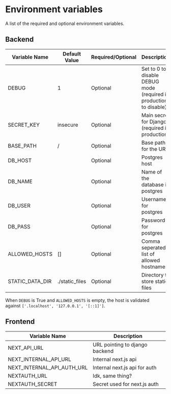 # Environment variables

A list of the required and optional environment variables.

## Backend

| Variable Name   | Default Value  | Required/Optional | Description                                                        |
|-----------------|----------------|-------------------|--------------------------------------------------------------------|
| DEBUG           | 1              | Optional          | Set to 0 to disable DEBUG mode (required in production to disable) |
| SECRET_KEY      | insecure       | Optional          | Main secret for Django (required in production)                    |
| BASE_PATH       | /              | Optional          | Base path for the URL                                              |
| DB_HOST         |                | Optional          | Postgres host                                                      |
| DB_NAME         |                | Optional          | Name of the database in postgres                                   |
| DB_USER         |                | Optional          | Username for postgres                                              |
| DB_PASS         |                | Optional          | Password for postgres                                              |
| ALLOWED_HOSTS   | []             | Optional          | Comma seperated list of allowed hostnames.                         |
| STATIC_DATA_DIR | ./static_files | Optional          | Directory to store static files                                    |

When `DEBUG` is True and `ALLOWED_HOSTS` is empty, the host is validated against `['.localhost', '127.0.0.1', '[::1]']`.

## Frontend

| Variable Name              | Description                    |
|----------------------------|--------------------------------|
| NEXT_API_URL               | URL pointing to django backend |
| NEXT_INTERNAL_API_URL      | Internal next.js api           |
| NEXT_INTERNAL_API_AUTH_URL | Internal next.js api for auth  |
| NEXTAUTH_URL               | Idk, same thing?               |
| NEXTAUTH_SECRET            | Secret used for next.js auth   |


